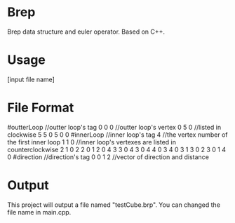 # Brep
Brep data structure and euler operator. Based on C++.

# Usage
[input file name]

# File Format
#outterLoop   //outter loop's tag
0 0 0         //outter loop's vertex
0 5 0         //listed in clockwise
5 5 0
5 0 0
#innerLoop    //inner loop's tag 
4             //the vertex number of the first inner loop
1 1 0         //inner loop's vertexes are listed in counterclockwise
2 1 0
2 2 0
1 2 0
4
3 3 0
4 3 0
4 4 0
3 4 0
3
1 3 0
2 3 0
1 4 0
#direction    //direction's tag
0 0 1 2       //vector of direction and distance

# Output
This project will output a file named "testCube.brp". You can changed the file name in main.cpp.
